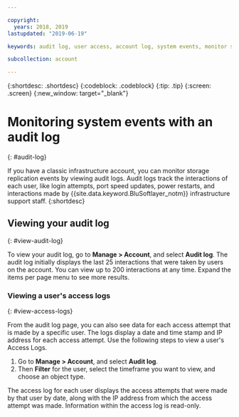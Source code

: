 ```yaml
---

copyright:
  years: 2018, 2019
lastupdated: "2019-06-19"

keywords: audit log, user access, account log, system events, monitor system events, user access logs

subcollection: account

---
```


{:shortdesc: .shortdesc}
{:codeblock: .codeblock}
{:tip: .tip}
{:screen: .screen}
{:new_window: target="_blank"}


# Monitoring system events with an audit log
{: #audit-log}

If you have a classic infrastructure account, you can monitor storage replication events by viewing audit logs. Audit logs track the interactions of each user, like login attempts, port speed updates, power restarts, and interactions made by {{site.data.keyword.BluSoftlayer_notm}} infrastructure support staff.
{:shortdesc}


## Viewing your audit log
{: #view-audit-log}

To view your audit log, go to **Manage > Account**, and select **Audit log**. The audit log initially displays the last 25 interactions that were taken by users on the account. You can view up to 200 interactions at any time. Expand the items per page menu to see more results.

### Viewing a user's access logs
{: #view-access-logs}

From the audit log page, you can also see data for each access attempt that is made by a specific user. The logs display a date and time stamp and IP address for each access attempt. Use the following steps to view a user's Access Logs.

1. Go to **Manage > Account**, and select **Audit log**.
2. Then **Filter** for the user, select the timeframe you want to view, and choose an object type.  

The access log for each user displays the access attempts that were made by that user by date, along with the IP address from which the access attempt was made. Information within the access log is read-only.
